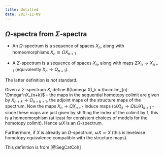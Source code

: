 ```yaml
---
title: Untitled
date: 2017-11-09
---
```

$\Omega$-spectra from $\Sigma$-spectra
--------------------------------------

-   An $\Omega$-spectrum is a sequence of spaces $X_n$, along with
    homeomorphisms $X_{n} \cong \Omega X_{n+1}$

-   A $\Sigma$-spectrum is a sequence of spaces $X_n$, along with maps
    $\Sigma X_n \to X_{n+1}$ (equivalently $X_n \to \Omega_{n+1}$).

The latter definition is *not* standard.

Given a $\Sigma$-spectrum $X$, define
$(\omega X)_k = \hocolim_{n} \Omega^nX_{n+k}$ - the maps in the
sequential homotopy colimit are given by $X_{n+k} \to \Omega_{n+k+1}$,
the adjoint maps of the structure maps of the spectrum. Now the maps
$X_n \to \Omega X_{n+1}$ induce maps
$(\omega X)_k \to \Omega(\omega X)_{k+1}$ - since these maps are just
given by shifting the index of the colimit by $1$, this is a
homeomorphism (at least for consistent choices of models for the
homotopy colimit). Hence $\omega X$ is an $\Omega$-spectrum.

Furthermore, if $X$ is already an $\Omega$-spectrum, $\omega X \simeq X$
(this is levelwise homotopy equivalence compatible with the structure
maps).

This definition is from [@SegCatCoh]
